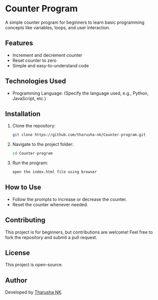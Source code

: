 # Counter Program

A simple counter program for beginners to learn basic programming concepts like variables, loops, and user interaction.

## Features

- Increment and decrement counter
- Reset counter to zero
- Simple and easy-to-understand code

## Technologies Used

- Programming Language: (Specify the language used, e.g., Python, JavaScript, etc.)

## Installation

1. Clone the repository:
   ```sh
   git clone https://github.com/tharusha-nk/Counter-program.git
   ```
2. Navigate to the project folder:
   ```sh
   cd Counter-program
   ```
3. Run the program:
   ```sh
   open the index.html file using browser
   ```

## How to Use

- Follow the prompts to increase or decrease the counter.
- Reset the counter whenever needed.

## Contributing

This project is for beginners, but contributions are welcome! Feel free to fork the repository and submit a pull request.

## License

This project is open-source.

## Author

Developed by [Tharusha NK](https://github.com/tharusha-nk).

